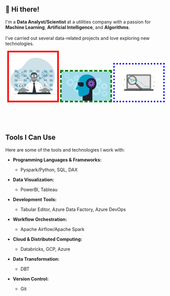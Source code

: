 ## 👋 Hi there!
I'm a **Data Analyst/Scientist** at a utilities company with a passion for **Machine Learning**, **Artificial Intelligence**, and **Algorithms**.
<br><br>
I've carried out several data-related projects and love exploring new technologies.

<p align="center">
  <img src="images/60d35967a853a1b14851703b_All the data (1).gif" width="30%" alt="GIF 1" style="border: 5px solid red;">
  <img src="images/machine-learning.gif" width="30%" alt="GIF 2" style="border: 5px dashed green;">
  <img src="images/Data-Inspect.gif" width="30%" alt="GIF 3" style="border: 5px dotted blue;">
</p>

<br><br><br>

## Tools I Can Use
Here are some of the tools and technologies I work with:

- **Programming Languages & Frameworks:**
  - Pyspark/Python, SQL, DAX

- **Data Visualization:**
  - PowerBI, Tableau

- **Development Tools:**
  - Tabular Editor, Azure Data Factory, Azure DevOps

- **Workflow Orchestration:**
  - Apache Airflow/Apache Spark

- **Cloud & Distributed Computing:**
  - Databricks, GCP, Azure

- **Data Transformation:**
  - DBT

- **Version Control:**
  - Git

